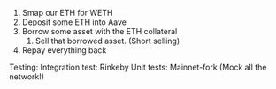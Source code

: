 1. Smap our ETH for WETH
2. Deposit some ETH into Aave
3. Borrow some asset with the ETH collateral
    1. Sell that borrowed asset. (Short selling)
4. Repay everything back

Testing:
Integration test: Rinkeby
Unit tests: Mainnet-fork (Mock all the network!)

